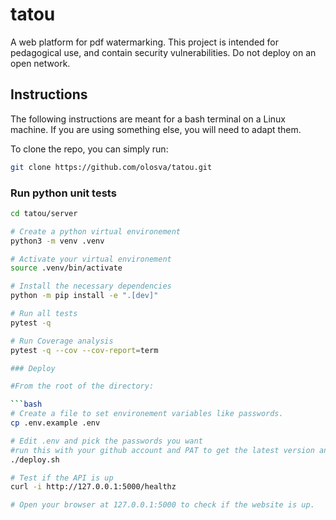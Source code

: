 # tatou
A web platform for pdf watermarking. This project is intended for pedagogical use, and contain security vulnerabilities. Do not deploy on an open network.

## Instructions

The following instructions are meant for a bash terminal on a Linux machine. If you are using something else, you will need to adapt them.

To clone the repo, you can simply run:

```bash
git clone https://github.com/olosva/tatou.git
```
### Run python unit tests

```bash
cd tatou/server

# Create a python virtual environement
python3 -m venv .venv

# Activate your virtual environement
source .venv/bin/activate

# Install the necessary dependencies
python -m pip install -e ".[dev]"

# Run all tests
pytest -q

# Run Coverage analysis
pytest -q --cov --cov-report=term

### Deploy

#From the root of the directory:

```bash
# Create a file to set environement variables like passwords.
cp .env.example .env

# Edit .env and pick the passwords you want
#run this with your github account and PAT to get the latest version and deploy the containers
./deploy.sh

# Test if the API is up
curl -i http://127.0.0.1:5000/healthz

# Open your browser at 127.0.0.1:5000 to check if the website is up.
```



